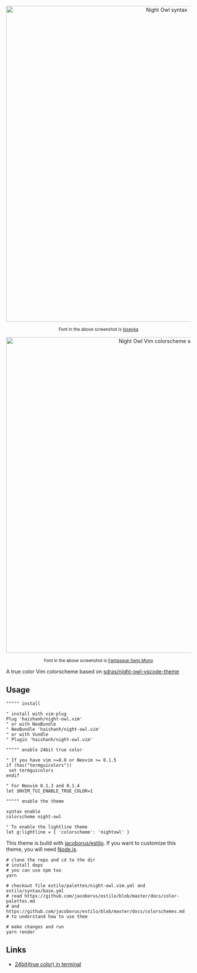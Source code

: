 <p align="center">
  <img width="860" alt="Night Owl syntax" src="https://user-images.githubusercontent.com/1166872/64192497-645d2200-cead-11e9-9c79-0b5fdc0955c9.png">
</p>
<p align="center">
  <small>Font in the above screenshot is <a href="https://github.com/be5invis/Iosevka">Iosevka</a></small>
</p>
<p align="center">
  <img width="860" alt="Night Owl Vim colorscheme screenshot" src="https://user-images.githubusercontent.com/1166872/58341756-8f34e480-7e81-11e9-90d1-19775d6020bd.png">
</p>
<p align="center">
  <small>Font in the above screenshot is <a href="https://github.com/belluzj/fantasque-sans">Fantasque Sans Mono</a></small>
</p>

A true color Vim colorscheme based on [sdras/night-owl-vscode-theme](https://github.com/sdras/night-owl-vscode-theme)

## Usage

```vim
""""" install

" install with vim-plug
Plug 'haishanh/night-owl.vim'
" or with NeoBundle
" NeoBundle 'haishanh/night-owl.vim'
" or with Vundle
" Plugin 'haishanh/night-owl.vim'

""""" enable 24bit true color

" If you have vim >=8.0 or Neovim >= 0.1.5
if (has("termguicolors"))
 set termguicolors
endif

" For Neovim 0.1.3 and 0.1.4
let $NVIM_TUI_ENABLE_TRUE_COLOR=1

""""" enable the theme

syntax enable
colorscheme night-owl

" To enable the lightline theme
let g:lightline = { 'colorscheme': 'nightowl' }
```


This theme is build with [jacoborus/estilo](https://github.com/jacoborus/estilo). If you want to customize this theme, you will need [Node.js](https://nodejs.org).

```
# clone the repo and cd to the dir
# install deps
# you can use npm too
yarn

# checkout file estilo/palettes/night-owl.vim.yml and estilo/syntax/base.yml
# read https://github.com/jacoborus/estilo/blob/master/docs/color-palettes.md
# and https://github.com/jacoborus/estilo/blob/master/docs/colorschemes.md
# to understand how to use them

# make changes and run
yarn render
```

## Links

- [24bit(true color) in terminal](https://gist.github.com/XVilka/8346728)
